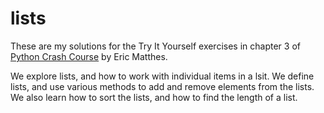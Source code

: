 # lists

These are my solutions for the Try It Yourself exercises in chapter 3 of [Python Crash Course](https://nostarch.com/pythoncrashcourse/) by Eric Matthes.

We explore lists, and how to work with individual items in a lsit. We define lists, and use various methods to add and remove elements from the lists. We also learn how to sort the lists, and how to find the length of a list.
